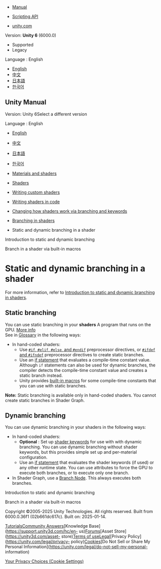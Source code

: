 [](https://docs.unity3d.com)

  * [Manual](../Manual/index.html)
  * [Scripting API](../ScriptReference/index.html)

  * [unity.com](https://unity.com/)

Version: **Unity 6** (6000.0)

  * Supported
  * Legacy

Language : English

  * [English](/Manual/shader-branching-use.html)
  * [中文](/cn/current/Manual/shader-branching-use.html)
  * [日本語](/ja/current/Manual/shader-branching-use.html)
  * [한국어](/kr/current/Manual/shader-branching-use.html)

[](https://docs.unity3d.com)

## Unity Manual

Version: Unity 6Select a different version

Language : English

  * [English](/Manual/shader-branching-use.html)
  * [中文](/cn/current/Manual/shader-branching-use.html)
  * [日本語](/ja/current/Manual/shader-branching-use.html)
  * [한국어](/kr/current/Manual/shader-branching-use.html)

  * [Materials and shaders](materials-and-shaders.html)
  * [Shaders](Shaders.html)
  * [Writing custom shaders](writing-custom-shaders.html)
  * [Writing shaders in code](shader-writing.html)
  * [Changing how shaders work via branching and keywords](SL-MultipleProgramVariants.html)
  * [Branching in shaders](shader-branching.html)
  * Static and dynamic branching in a shader

[](shader-branching-introduction.html)

Introduction to static and dynamic branching

[](shader-branching-built-in-macros.html)

Branch in a shader via built-in macros

# Static and dynamic branching in a shader

For more information, refer to [Introduction to static and dynamic branching
in shaders](shader-branching-introduction.html).

## Static branching

You can use static branching in your **shaders** A program that runs on the
GPU. [More info](Shaders.html)  
See in [Glossary](Glossary.html#Shader) in the following ways:

  * In hand-coded shaders: 
    * Use [`#if`, `#elif`, `#else`, and `#endif`](https://docs.microsoft.com/en-us/windows/win32/direct3dhlsl/dx-graphics-hlsl-appendix-pre-if) preprocessor directives, or [`#ifdef` and `#ifndef`](https://docs.microsoft.com/en-us/windows/win32/direct3dhlsl/dx-graphics-hlsl-appendix-pre-ifdef) preprocessor directives to create static branches.
    * Use an [if statement](https://docs.microsoft.com/en-us/windows/win32/direct3dhlsl/dx-graphics-hlsl-if) that evaluates a compile-time constant value. Although `if` statements can also be used for dynamic branches, the compiler detects the compile-time constant value and creates a static branch instead.
    * Unity provides [built-in macros](shader-branching-built-in-macros.html) for some compile-time constants that you can use with static branches.

**Note:** Static branching is available only in hand-coded shaders. You cannot
create static branches in Shader Graph.

## Dynamic branching

You can use dynamic branching in your shaders in the following ways:

  * In hand-coded shaders: 
    * **Optional** : Set up [shader keywords](shader-keywords.html) for use with with dynamic branching. You can use dynamic branching without shader keywords, but this provides simple set up and per-material configuration.
    * Use an [if statement](https://docs.microsoft.com/en-us/windows/win32/direct3dhlsl/dx-graphics-hlsl-if) that evaluates the shader keywords (if used) or any other runtime state. You can use attributes to force the GPU to execute both branches, or to execute only one branch.
  * In Shader Graph, use a [Branch Node](https://docs.unity3d.com/Packages/com.unity.shadergraph@latest?subfolder=/manual/Branch-Node.html). This always executes both branches.

[](shader-branching-introduction.html)

Introduction to static and dynamic branching

[](shader-branching-built-in-macros.html)

Branch in a shader via built-in macros

Copyright ©2005-2025 Unity Technologies. All rights reserved. Built from
6000.0.36f1 (02b661dc617c). Built on: 2025-01-14.

[Tutorials](https://learn.unity.com/)[Community
Answers](https://answers.unity3d.com)[Knowledge
Base](https://support.unity3d.com/hc/en-
us)[Forums](https://forum.unity3d.com)[Asset Store](https://unity3d.com/asset-
store)[Terms of
use](https://docs.unity3d.com/Manual/TermsOfUse.html)[Legal](https://unity.com/legal)[Privacy
Policy](https://unity.com/legal/privacy-
policy)[Cookies](https://unity.com/legal/cookie-policy)[Do Not Sell or Share
My Personal Information](https://unity.com/legal/do-not-sell-my-personal-
information)

[Your Privacy Choices (Cookie Settings)](javascript:void\(0\);)

